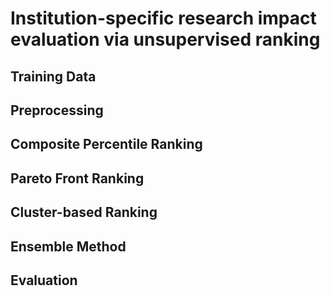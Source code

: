 # Institution-specific research impact evaluation via unsupervised ranking

## Training Data

## Preprocessing

## Composite Percentile Ranking

## Pareto Front Ranking

## Cluster-based Ranking

## Ensemble Method

## Evaluation